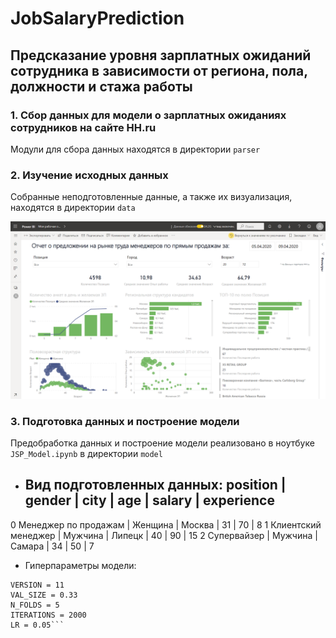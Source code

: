 # JobSalaryPrediction
## Предсказание уровня зарплатных ожиданий сотрудника в зависимости от региона, пола, должности и стажа работы

### 1. Сбор данных для модели о зарплатных ожиданиях сотрудников на сайте HH.ru
Модули для сбора данных находятся в директории `parser`

### 2. Изучение исходных данных
Собранные неподготовленные данные, а также их визуализация, находятся в директории `data`

![](/data/report.png)

### 3. Подготовка данных и построение модели
Предобработка данных и построение модели реализовано в ноутбуке `JSP_Model.ipynb` в директории `model`

* Вид подготовленных данных:
  position                | gender    | city    | age   | salary  | experience
  -----------------------------------------------------------------------------
0 Менеджер по продажам    | Женщина   | Москва  | 31    | 70      | 8
1 Клиентский менеджер     | Мужчина   | Липецк  | 40    | 90      | 15
2 Супервайзер             | Мужчина   | Самара  | 34    | 50      | 7

* Гиперпараметры модели:
```RANDOM_SEED = 42
VERSION = 11
VAL_SIZE = 0.33
N_FOLDS = 5
ITERATIONS = 2000
LR = 0.05```

